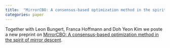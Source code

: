 ```yaml
---
title:  "MirrorCBO: A consensus-based optimization method in the spirit of mirror descent"
categories: paper
---
```

Together with Leon Bungert, Franca Hoffmann and Doh Yeon Kim we poste a new preprint on [MirrorCBO: A consensus-based optimization method in the spirit of mirror descent](https://arxiv.org/abs/2501.12189).
